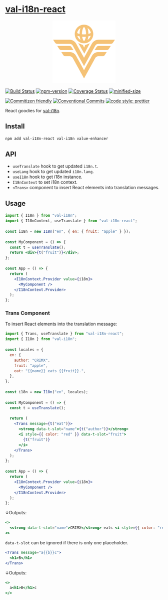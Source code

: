 # [val-i18n-react](https://github.com/crimx/val-i18n-react)

<p align="center">
  <img width="200" src="https://raw.githubusercontent.com/crimx/val-i18n/main/assets/val-i18n.svg">
</p>

[![Build Status](https://github.com/crimx/val-i18n-react/actions/workflows/build.yml/badge.svg)](https://github.com/crimx/val-i18n-react/actions/workflows/build.yml)
[![npm-version](https://img.shields.io/npm/v/val-i18n-react.svg)](https://www.npmjs.com/package/val-i18n-react)
[![Coverage Status](https://img.shields.io/coveralls/github/crimx/val-i18n-react/master)](https://coveralls.io/github/crimx/val-i18n-react?branch=master)
[![minified-size](https://img.shields.io/bundlephobia/minzip/val-i18n-react)](https://bundlephobia.com/package/val-i18n-react)

[![Commitizen friendly](https://img.shields.io/badge/commitizen-friendly-brightgreen.svg?maxAge=2592000)](http://commitizen.github.io/cz-cli/)
[![Conventional Commits](https://img.shields.io/badge/Conventional%20Commits-1.0.0-brightgreen.svg?maxAge=2592000)](https://conventionalcommits.org)
[![code style: prettier](https://img.shields.io/badge/code_style-prettier-ff69b4.svg?style=flat-square)](https://github.com/prettier/prettier)

React goodies for [val-i18n](https://github.com/crimx/val-i18n).

## Install

```bash
npm add val-i18n-react val-i18n value-enhancer
```

## API

- `useTranslate` hook to get updated `i18n.t`.
- `useLang` hook to get updated `i18n.lang`.
- `useI18n` hook to get i18n instance.
- `I18nContext` to set i18n context.
- `<Trans>` component to insert React elements into translation messages.

## Usage

```jsx
import { I18n } from "val-i18n";
import { I18nContext, useTranslate } from "val-i18n-react";

const i18n = new I18n("en", { en: { fruit: "apple" } });

const MyComponent = () => {
  const t = useTranslate();
  return <div>{t("fruit")}</div>;
};

const App = () => {
  return (
    <I18nContext.Provider value={i18n}>
      <MyComponent />
    </I18nContext.Provider>
  );
};
```

### Trans Component

To insert React elements into the translation message:

```jsx
import { Trans, useTranslate } from "val-i18n-react";
import { I18n } from "val-i18n";

const locales = {
  en: {
    author: "CRIMX",
    fruit: "apple",
    eat: "{{name}} eats {{fruit}}.",
  },
};

const i18n = new I18n("en", locales);

const MyComponent = () => {
  const t = useTranslate();

  return (
    <Trans message={t("eat")}>
      <strong data-t-slot="name">{t("author")}</strong>
      <i style={{ color: "red" }} data-t-slot="fruit">
        {t("fruit")}
      </i>
    </Trans>
  );
};

const App = () => {
  return (
    <I18nContext.Provider value={i18n}>
      <MyComponent />
    </I18nContext.Provider>
  );
};
```

↓Outputs:

```jsx
<>
  <strong data-t-slot="name">CRIMX</strong> eats <i style={{ color: "red" }} data-t-slot="fruit">apple</i>.
<>
```

`data-t-slot` can be ignored if there is only one placeholder.

```jsx
<Trans message="a{{b}}c">
  <h1>B</h1>
</Trans>
```

↓Outputs:

```jsx
<>
  a<h1>B</h1>c
</>
```
